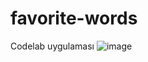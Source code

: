 # favorite-words
Codelab uygulaması
![image](https://user-images.githubusercontent.com/57019950/222980031-04a4ce7a-db0b-4a0d-beca-05ccffcca1f7.png)
